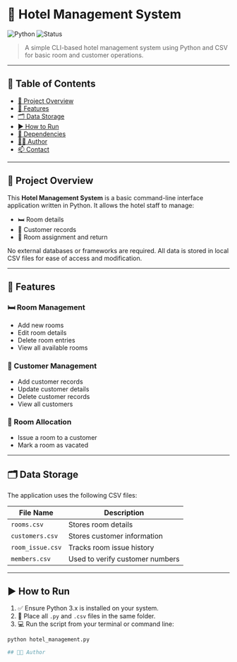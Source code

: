 # 🏨 Hotel Management System

![Python](https://img.shields.io/badge/Python-3.x-blue?logo=python)
![Status](https://img.shields.io/badge/Status-Working-brightgreen)
> A simple CLI-based hotel management system using Python and CSV for basic room and customer operations.

---

## 📌 Table of Contents

- [📌 Project Overview](#-project-overview)
- [🚀 Features](#-features)
- [🗂️ Data Storage](#️-data-storage)
- [▶️ How to Run](#️-how-to-run)
- [📎 Dependencies](#-dependencies)
- [👨‍💻 Author](#-author)
- [📫 Contact](#-contact)

---

## 📌 Project Overview

This **Hotel Management System** is a basic command-line interface application written in Python. It allows the hotel staff to manage:

- 🛏️ Room details
- 👤 Customer records
- 🔁 Room assignment and return

No external databases or frameworks are required. All data is stored in local CSV files for ease of access and modification.

---

## 🚀 Features

### 🛏️ Room Management
- Add new rooms
- Edit room details
- Delete room entries
- View all available rooms

### 👤 Customer Management
- Add customer records
- Update customer details
- Delete customer records
- View all customers

### 🔁 Room Allocation
- Issue a room to a customer
- Mark a room as vacated

---

## 🗂️ Data Storage

The application uses the following CSV files:

| File Name        | Description                          |
|------------------|--------------------------------------|
| `rooms.csv`      | Stores room details                  |
| `customers.csv`  | Stores customer information          |
| `room_issue.csv` | Tracks room issue history            |
| `members.csv`    | Used to verify customer numbers      |

---

## ▶️ How to Run

1. ✅ Ensure Python 3.x is installed on your system.
2. 📁 Place all `.py` and `.csv` files in the same folder.
3. 💻 Run the script from your terminal or command line:

```bash
python hotel_management.py

## 👨‍💻 Author
